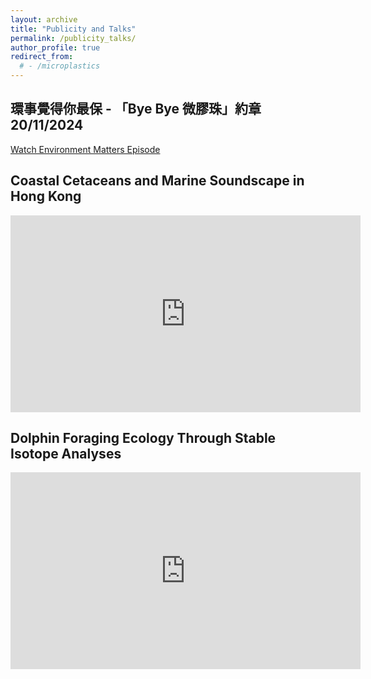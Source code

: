 ```yaml
---
layout: archive
title: "Publicity and Talks"
permalink: /publicity_talks/
author_profile: true
redirect_from:
  # - /microplastics
---
```

## 環事覺得你最保 - 「Bye Bye 微膠珠」約章   20/11/2024
[Watch Environment Matters Episode](https://www.rthk.hk/tv/dtt31/programme/environmentmatters/episode/981832)

## Coastal Cetaceans and Marine Soundscape in Hong Kong
<iframe width="560" height="315" src="https://www.youtube.com/embed/ig7iggqlNU0" frameborder="0" allow="accelerometer; autoplay; clipboard-write; encrypted-media; gyroscope; picture-in-picture" allowfullscreen></iframe>

## Dolphin Foraging Ecology Through Stable Isotope Analyses
<iframe width="560" height="315" src="https://www.youtube.com/embed/RfV5yjoObvg" frameborder="0" allow="accelerometer; autoplay; clipboard-write; encrypted-media; gyroscope; picture-in-picture" allowfullscreen></iframe>